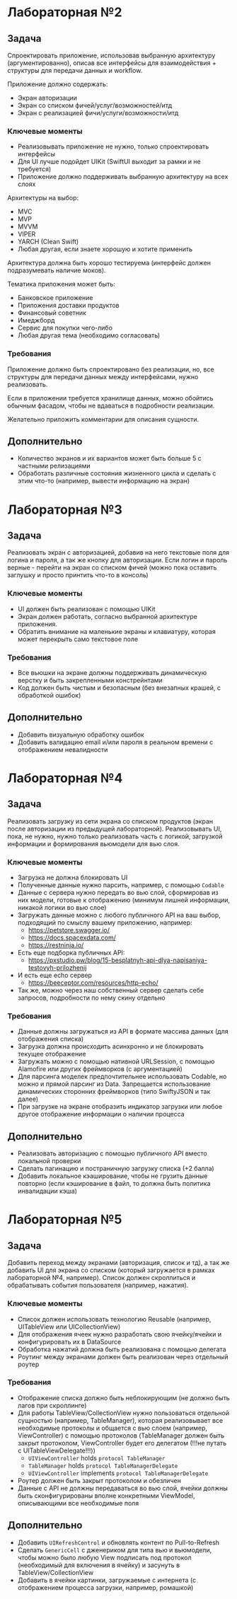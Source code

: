 # Лабораторная №2

## Задача

Спроектировать приложение, использовав выбранную архитектуру (аргументированно), описав все интерфейсы для взаимодействия + структуры для передачи данных и workflow.

Приложение должно содержать:
- Экран авторизации
- Экран со списком фичей/услуг/возможностей/итд
- Экран с реализацией фичи/услуги/возможности/итд

### Ключевые моменты

- Реализовывать приложение не нужно, только спроектировать интерфейсы
- Для UI лучше подойдет UIKit (SwiftUI выходит за рамки и не требуется)
- Приложение должно поддерживать выбранную архитектуру на всех слоях

Архитектуры на выбор:
- MVC
- MVP
- MVVM
- VIPER
- YARCH (Clean Swift)
- Любая другая, если знаете хорошую и хотите применить

Архитектура должна быть хорошо тестируема (интерфейс должен подразумевать наличие моков).


Тематика приложения может быть:
- Банковское приложение
- Приложения доставки продуктов
- Финансовый советник
- Имеджборд 
- Сервис для покупки чего-либо
- Любая другая тема (необходимо согласовать)

### Требования

Приложение должно быть спроектировано без реализации, но, все структуры для передачи данных между интерфейсами, нужно реализовать.

Если в приложении требуется хранилище данных, можно обойтись обычным фасадом, чтобы не вдаваться в подробности реализации.

Желательно приложить комментарии для описания сущности.

## Дополнительно

- Количество экранов и их вариантов может быть больше 5 с частными релизациями
- Обработать различные состояния жизненного цикла и сделать с этим что-то (например, вывести информацию на экран)


# Лабораторная №3

## Задача

Реализовать экран с авторизацией, добавив на него текстовые поля для логина и пароля, а так же кнопку для авторизации. Если логин и пароль верные - перейти на экран со списком фичей (можно пока оставить заглушку и просто принтить что-то в консоль)

### Ключевые моменты

- UI должен быть реализован с помощью UIKit
- Экран должен работать, согласно выбранной архитектуре приложения. 
- Обратить внимание на маленькие экраны и клавиатуру, которая может перекрыть само текстовое поле

### Требования

 - Все вьюшки на экране должны поддерживать динамическую верстку и быть закрепленными констрейнтами
 - Код должен быть чистым и безопасным (без внезапных крашей, с обработкой ошибок)

## Дополнительно

- Добавить визуальную обработку ошибок
- Добавить валидацию email и/или пароля в реальном времени с отображением невалидности


# Лабораторная №4

## Задача

Реализовать загрузку из сети экрана со списком продуктов (экран после авторизации из предыдущей лабораторной). Реализовывать UI, пока, не нужно, нужно только реализовать часть с логикой, загрузкой информации и формирования вьюмодели для вью слоя.

### Ключевые моменты

- Загрузка не должна блокировать UI
- Полученные данные нужно парсить, например, с помощью `Codable`
- Данные с сервера нужно передать во вью слой, сформировав из них модели, готовые к отображению (минимум лишней информации, никакой логики во вью слое)
- Загружать данные можно с любого публичного API на ваш выбор, подходящий по смыслу вашему приложению, например:
    - https://petstore.swagger.io/
    - https://docs.spacexdata.com/
    - https://restninja.io/
- Есть еще подборка публичных API:
    - https://pxstudio.pw/blog/15-besplatnyh-api-dlya-napisaniya-testovyh-prilozhenij
- И есть еще echo сервер
    - https://beeceptor.com/resources/http-echo/
- Так же, можно через наш собственный сервер сделать себе запросов, подробности по нему скину отдельно

### Требования

 - Данные должны загружаться из API в формате массива данных (для отображения списка)
 - Загрузка должна происходить асинхронно и не блокировать текущее отображение
 - Загружать можно с помощью нативной URLSession, с помощью Alamofire или других фреймворков (с аргументацией)
 - Для парсинга моделек предпочтительнее использовать Codable, но можно и прямой парсинг из Data. Запрещается использование динамических сторонних фреймворков (типо SwiftyJSON и так далее)
 - При загрузке на экране отобразить индикатор загрузки или любое другое отображение информации о наличии процесса

## Дополнительно

- Реализовать авторизацию с помощью публичного API вместо локальной проверки
- Сделать пагинацию и постраничную загрузку списка (+2 балла)
- Добавить локальное кэаширование, чтобы не грузить данные повторно (если кэширование в файл, то должна быть политика инвалидации кэша)

# Лабораторная №5

## Задача

Добавить переход между экранами (авторизация, список и тд), а так же добавить UI для экрана со списком (который загружается в рамках лабораторной №4, например). Список должен скроллиться и обрабатывать события пользователя (например, нажатия).

### Ключевые моменты

- Список должен использовать технологию Reusable (например, UITableView или UICollectionView)
- Для отображения ячеек нужно разработать свою ячейку/ячейки и конфигурировать их в DataSource
- Обработка нажатий должна быть реализована с помощью делегата
- Роутинг между экранами должен быть реализован через отдельный роутер

### Требования

 - Отображение списка должно быть неблокирующим (не должно быть лагов при скроллинге)
 - Для работы TableView/CollectionView нужно пользоваться отдельной сущностью (например, TableManager), которая реализовывает все необходимые протоколы и общается с вью слоем (например, ViewController) с помощью протоколов (TableManager должен быть закрыт протоколом, ViewController будет его делегатом (!!!не путать с UITableViewDelegate!!!))
     - `UIViewController` holds `protocol TableManager`
     - `TableManager` holds `protocol TableManagerDelegate`
     - `UIViewController` implements `protocol TableManagerDelegate`
 - Роутер должен быть закрыт протоколом и обезличен
 - Данные с API не должны передаваться во вью слой, ячейки должны быть сконфигурированы вполне конкретными ViewModel, описывающими все необходимые поля

## Дополнительно

- Добавить `UIRefreshControl` и обновлять контент по Pull-to-Refresh
- Сделать `GenericCell` с дженериком для типа вью и вьюмодели, чтобы можно было любую View подписать под протокол (необходимый для включения в ячейку) и засунуть в TableView/CollectionView
- Добавить в ячейки картинки, загружаемые с интернета (с отображением процесса загрузки, например, ромашкой)


